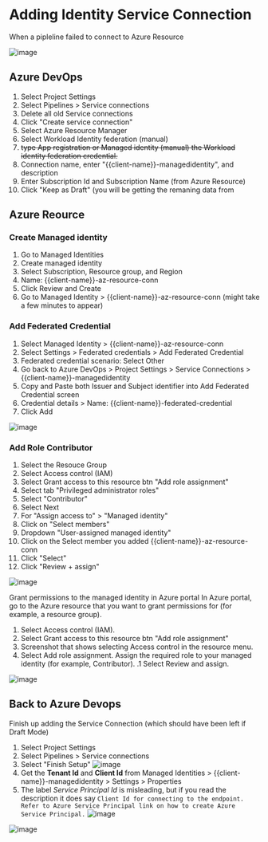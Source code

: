 # Adding Identity Service Connection
When a pipleline failed to connect to Azure Resource 

![image](https://github.com/user-attachments/assets/37db1c26-d270-492d-9832-e61d91487baf)

## Azure DevOps 
1. Select Project Settings
1. Select Pipelines > Service connections
1. Delete all old Service connections
1. Click "Create service connection"
1. Select Azure Resource Manager
1. Select Workload Identity federation (manual)
1. ~~type App registration or Managed identity (manual) the Workload identity federation credential.~~
1. Connection name, enter "{{client-name}}-managedidentity", and description
1. Enter Subscription Id and Subscription Name (from Azure Resource)
1. Click "Keep as Draft" (you will be getting the remaning data from 

## Azure Reource
### Create Managed identity
1. Go to Managed Identities
1. Create managed identity
1. Select Subscription, Resource group, and Region
1. Name: {{client-name}}-az-resource-conn
1. Click Review and Create 
1. Go to Managed Identity > {{client-name}}-az-resource-conn (might take a few minutes to appear)
### Add Federated Credential
1. Select Managed Identity > {{client-name}}-az-resource-conn
1. Select Settings > Federated credentials > Add Federated Credential
1. Federated credential scenario: Select Other
1. Go back to Azure DevOps > Project Settings > Service Connections > {{client-name}}-managedidentity
1. Copy and Paste both Issuer and Subject identifier into Add Federated Credential screen
1. Credential details > Name: {{client-name}}-federated-credential
1. Click Add

![image](https://github.com/user-attachments/assets/bfea2ce9-7e32-4e5f-ab4f-480a09628967)


### Add Role Contributor
1. Select the Resouce Group
1. Select Access control (IAM)
1. Select Grant access to this resource btn "Add role assignment"
1. Select tab "Privileged administrator roles"
1. Select "Contributor"
1. Select Next
1. For "Assign access to" > "Managed identity"
1. Click on "Select members"
1. Dropdown "User-assigned managed identity"
1. Click on the Select member you added {{client-name}}-az-resource-conn
1. Click "Select"
1. Click "Review + assign"

![image](https://github.com/user-attachments/assets/bb3cbe46-05bc-43b2-87b4-f83525c37ab2)


Grant permissions to the managed identity in Azure portal
In Azure portal, go to the Azure resource that you want to grant permissions for (for example, a resource group).

1. Select Access control (IAM).
1. Select Grant access to this resource btn "Add role assignment"
1. Screenshot that shows selecting Access control in the resource menu.
1. Select Add role assignment. Assign the required role to your managed identity (for example, Contributor).
.1 Select Review and assign.

![image](https://github.com/user-attachments/assets/ffe4f454-d0c5-45f6-87f2-00acf8414b2a)

## Back to Azure Devops
Finish up adding the Service Connection (which should have been left if Draft Mode)

1. Select Project Settings
1. Select Pipelines > Service connections
1. Select "Finish Setup"
![image](https://github.com/user-attachments/assets/6f8cf19c-bddc-43be-be56-a91224812c9c)
1. Get the **Tenant Id** and **Client Id** from Managed Identities > {{client-name}}-managedidentity > Settings > Properties
1. The label _Service Principal Id_ is misleading, but if you read the description it does say 
```Client Id for connecting to the endpoint. Refer to Azure Service Principal link on how to create Azure Service Principal.```
![image](https://github.com/user-attachments/assets/4b8096ab-02dd-4afe-a2bd-5a6a90eca9de)

![image](https://github.com/user-attachments/assets/869a2db6-7268-4f54-9971-36e4ff372c33)


